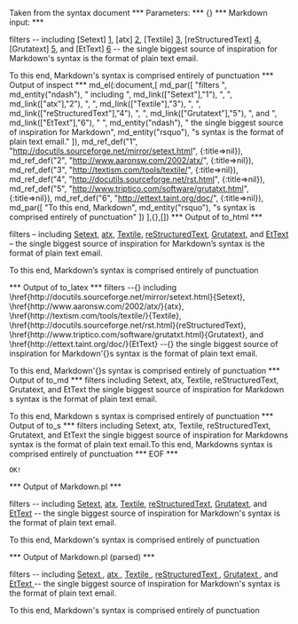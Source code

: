 Taken from the syntax document
*** Parameters: ***
{}
*** Markdown input: ***

filters -- including [Setext] [1], [atx] [2], [Textile] [3], [reStructuredText] [4],
[Grutatext] [5], and [EtText] [6] -- the single biggest source of
inspiration for Markdown's syntax is the format of plain text email.

  [1]: http://docutils.sourceforge.net/mirror/setext.html
  [2]: http://www.aaronsw.com/2002/atx/
  [3]: http://textism.com/tools/textile/
  [4]: http://docutils.sourceforge.net/rst.html
  [5]: http://www.triptico.com/software/grutatxt.html
  [6]: http://ettext.taint.org/doc/

To this end, Markdown's syntax is comprised entirely of punctuation
*** Output of inspect ***
md_el(:document,[
	md_par([
		"filters ",
		md_entity("ndash"),
		" including ",
		md_link(["Setext"],"1"),
		", ",
		md_link(["atx"],"2"),
		", ",
		md_link(["Textile"],"3"),
		", ",
		md_link(["reStructuredText"],"4"),
		", ",
		md_link(["Grutatext"],"5"),
		", and ",
		md_link(["EtText"],"6"),
		" ",
		md_entity("ndash"),
		" the single biggest source of inspiration for Markdown",
		md_entity("rsquo"),
		"s syntax is the format of plain text email."
	]),
	md_ref_def("1", "http://docutils.sourceforge.net/mirror/setext.html", {:title=>nil}),
	md_ref_def("2", "http://www.aaronsw.com/2002/atx/", {:title=>nil}),
	md_ref_def("3", "http://textism.com/tools/textile/", {:title=>nil}),
	md_ref_def("4", "http://docutils.sourceforge.net/rst.html", {:title=>nil}),
	md_ref_def("5", "http://www.triptico.com/software/grutatxt.html", {:title=>nil}),
	md_ref_def("6", "http://ettext.taint.org/doc/", {:title=>nil}),
	md_par([
		"To this end, Markdown",
		md_entity("rsquo"),
		"s syntax is comprised entirely of punctuation"
	])
],{},[])
*** Output of to_html ***
<p>filters &#8211; including <a href='http://docutils.sourceforge.net/mirror/setext.html'>Setext</a>, <a href='http://www.aaronsw.com/2002/atx/'>atx</a>, <a href='http://textism.com/tools/textile/'>Textile</a>, <a href='http://docutils.sourceforge.net/rst.html'>reStructuredText</a>, <a href='http://www.triptico.com/software/grutatxt.html'>Grutatext</a>, and <a href='http://ettext.taint.org/doc/'>EtText</a> &#8211; the single biggest source of inspiration for Markdown&#8217;s syntax is the format of plain text email.</p>

<p>To this end, Markdown&#8217;s syntax is comprised entirely of punctuation</p>
*** Output of to_latex ***
filters --{} including \href{http://docutils.sourceforge.net/mirror/setext.html}{Setext}, \href{http://www.aaronsw.com/2002/atx/}{atx}, \href{http://textism.com/tools/textile/}{Textile}, \href{http://docutils.sourceforge.net/rst.html}{reStructuredText}, \href{http://www.triptico.com/software/grutatxt.html}{Grutatext}, and \href{http://ettext.taint.org/doc/}{EtText} --{} the single biggest source of inspiration for Markdown'{}s syntax is the format of plain text email.

To this end, Markdown'{}s syntax is comprised entirely of punctuation
*** Output of to_md ***
filters including Setext, atx, Textile,
reStructuredText, Grutatext, and EtText
the single biggest source of
inspiration for Markdown s syntax is
the format of plain text email.

To this end, Markdown s syntax is
comprised entirely of punctuation
*** Output of to_s ***
filters  including Setext, atx, Textile, reStructuredText, Grutatext, and EtText  the single biggest source of inspiration for Markdowns syntax is the format of plain text email.To this end, Markdowns syntax is comprised entirely of punctuation
*** EOF ***



	OK!



*** Output of Markdown.pl ***
<p>filters -- including <a href="http://docutils.sourceforge.net/mirror/setext.html">Setext</a>, <a href="http://www.aaronsw.com/2002/atx/">atx</a>, <a href="http://textism.com/tools/textile/">Textile</a>, <a href="http://docutils.sourceforge.net/rst.html">reStructuredText</a>,
<a href="http://www.triptico.com/software/grutatxt.html">Grutatext</a>, and <a href="http://ettext.taint.org/doc/">EtText</a> -- the single biggest source of
inspiration for Markdown's syntax is the format of plain text email.</p>

<p>To this end, Markdown's syntax is comprised entirely of punctuation</p>

*** Output of Markdown.pl (parsed) ***
<div>
 <p>
  filters -- including 
  <a href='http://docutils.sourceforge.net/mirror/setext.html'>
   Setext
  </a>
  , 
  <a href='http://www.aaronsw.com/2002/atx/'>
   atx
  </a>
  , 
  <a href='http://textism.com/tools/textile/'>
   Textile
  </a>
  , 
  <a href='http://docutils.sourceforge.net/rst.html'>
   reStructuredText
  </a>
  , 
  <a href='http://www.triptico.com/software/grutatxt.html'>
   Grutatext
  </a>
  , and 
  <a href='http://ettext.taint.org/doc/'>
   EtText
  </a>
   -- the single biggest source of inspiration for Markdown's syntax is the
  format of plain text email.
 </p>
 <p>
  To this end, Markdown's syntax is comprised entirely of punctuation
 </p>
</div>